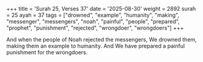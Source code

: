 +++
title = 'Surah 25, Verses 37'
date = '2025-08-30'
weight = 2892
surah = 25
ayah = 37
tags = ["drowned", "example", "humanity", "making", "messenger", "messengers", "noah", "painful", "people", "prepared", "prophet", "punishment", "rejected", "wrongdoer", "wrongdoers"]
+++

And when the people of Noah rejected the messengers, We drowned them, making them an example to humanity. And We have prepared a painful punishment for the wrongdoers.